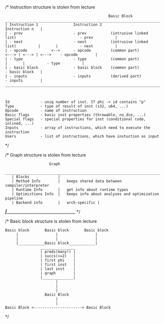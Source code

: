 /*
    Instruction structure is stolen from lecture

                                                   Basic Block
    ____________________________________________________________________________________________________________________
    | Instruction 1                Instruction 2                                                        Instruction n   |
    | - prev                       - prev           (intrusive linked list)                             - prev          |
    | - next                       - next           (intrusive linked list)          |       |          - next          |
    | - opcode           <-->      - opcode         (common part)              <---> | <---> | <--->    - opcode        |
    | - type                       - type           (common part)                    |       |          - type          |
    | - basic block                - basic block    (common part)                                       - basic block   |
    | - inputs                     - inputs         (derived part)                                      - inputs        |
    ____________________________________________________________________________________________________________________|



    Id              - uniq number of inst. If phi -> id contains "p"
    Type            - type of result of inst (s32, u64, ...)
    Opcode          - name of instruction
    Basic flags     - basic inst properties (throwable, no_dce, ...)
    Special flags   - special properties for inst (conditional code, inlined, ...)
    Inputs          - array of instructions, which need to execute the instruction
    Users           - list of instructions, which have instuction as input
*/

/*
    Graph structure is stolen from lecture

                        Graph
        __________________________________________________________________________
       | Blocks             |
       | Method Info        |   keeps shared data between compiler/interpreter
       | Runtime Info       |   get info about runtime types
       | Optimiztions Info  |   keeps info about analyses and optimization pipeline
       | Backend info       |   arch-specific |
   ___________________|______________________________________________________
*/

/*
    Basic block structure is stolen from lecture


    Basic block       Basic block       Basic block
         |                 |                 |
         |                 |                 |
         |____________Basic block____________|
                    ________________
                    | preds(many!) |
                    | succs(<=2)   |
                    | first phi    |
                    | first inst   |
                    | last inst    |
                    | graph        |
                    |______________|
                           |
                           |
                           |
                      Basic Block
                           |
                           |
    Basic Block <----------------------> Basic Block
*/